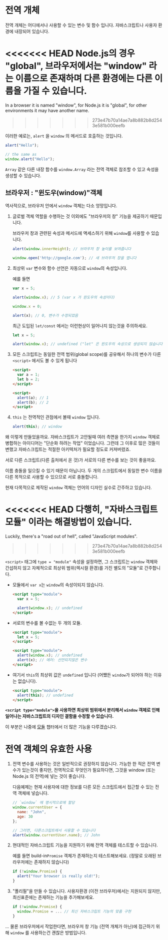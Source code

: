 
# 전역 개체

전역 개체는 어디에서나 사용할 수 있는 변수 및 함수 입니다. 자바스크립트나 사용자 환경에 내장되어 있습니다.

<<<<<<< HEAD
Node.js의 경우 "global", 브라우저에서는 "window" 라는 이름으로 존재하며 다른 환경에는 다른 이름을 가질 수 있습니다.
=======
In a browser it is named "window", for Node.js it is "global", for other environments it may have another name.
>>>>>>> 273e47b70a14ae7a8b882b8d2543e581b000eefb

이러한 예로는, `alert` 을 `window` 의 메서드로 호출하는 것입니다.

```js run
alert("Hello");

// the same as
window.alert("Hello");
```

`Array` 같은 다른 내장 함수를 `window.Array` 라는 전역 객체로 참조할 수 있고 속성을 생성할 수 있습니다.

## 브라우저 : "윈도우(window)"객체

역사적으로, 브라우저 안에서 `window` 객체는 다소 엉망입니다.

1. 글로벌 객체 역할을 수행하는 것 이외에도 "브라우저의 창" 기능을 제공하기 때문입니다.

     브라우저 창과 관련된 속성과 메서드에 액세스하기 위해 `window`를 사용할 수 있습니다.

    ```js run
    alert(window.innerHeight); // 브라우저 창 높이를 보여줍니다

    window.open('http://google.com'); // 새 브라우저 창을 엽니다
    ```

2. 최상위 `var` 변수와 함수 선언은 자동으로 `window`의 속성입니다.

    예를 들면
    ```js untrusted run no-strict refresh
    var x = 5;

    alert(window.x); // 5 (var x 가 윈도우의 속성이다)

    window.x = 0;

    alert(x); // 0, 변수가 수정되었음
    ```

    최근 도입된 `let/const` 에서는 이런현상이 일어나지 않는것을 주의하세요.

    ```js untrusted run no-strict refresh
    let x = 5;

    alert(window.x); // undefined ("let" 은 윈도우의 속성으로 생성되지 않습니다)
    ```

3. 모든 스크립트는 동일한 전역 범위(global scope)를 공유해서 하나의 변수가 다른 `<script>` 에서도 볼 수 있게 됩니다 

    ```html run
    <script>
      var a = 1;
      let b = 2;
    </script>

    <script>
      alert(a); // 1
      alert(b); // 2
    </script>
    ```

4. `this` 는 전역적인 관점에서 볼때 `window` 입니다.

    ```js untrusted run no-strict refresh
    alert(this); // window
    ```

왜 이렇게 만들었을까요. 자바스크립트가 고안될때 여러 측면을 한가지 `window` 객체로 병합하는 아이디어는 "단순화 하려는 작업" 이었습니다. 그런데 그 이후로 많은 것들이 변했고 자바스크립트는 적절한 아키텍처가 필요할 정도로 커져버렸죠.

서로 다른 스크립트(다른 출처에서 온 것)가 서로의 다른 변수를 보는 것이 좋을까요.

이름 충돌을 일으킬 수 있기 때문이 아닙니다. 두 개의 스크립트에서 동일한 변수 이름을 다른 목적으로 사용할 수 있으므로 서로 충돌합니다.

현재 다목적으로 제작된 `window` 객체는 언어의 디자인 실수로 간주하고 있습니다.

<<<<<<< HEAD
다행히, "자바스크립트 모듈" 이라는 해결방법이 있습니다.
=======
Luckily, there's a "road out of hell", called "JavaScript modules".
>>>>>>> 273e47b70a14ae7a8b882b8d2543e581b000eefb

`<script>` 태그에 `type = "module"` 속성을 설정하면, 그 스크립트는 `window` 객체와 간섭하지 않고 자체적으로 최상위 범위(렉시컬 환경)를 가진 별도의 "모듈"로 간주합니다.

- 모듈에서 `var x`는 `window`의 속성이되지 않습니다.

    ```html run
    <script type="module">
      var x = 5;

      alert(window.x); // undefined
    </script>
    ```

- 서로의 변수를 볼 수없는 두 개의 모듈.

    ```html run
    <script type="module">
      let x = 5;
    </script>

    <script type="module">
      alert(window.x); // undefined
      alert(x); // 에러: 선언되지않은 변수
    </script>
    ```

- 여기서 `this`의 최상위 값은 `undefined` 입니다 (어쨌든 `window`가 되어야 하는 이유는 없습니다).

    ```html run
    <script type="module">
      alert(this); // undefined
    </script>
    ```

**`<script type="module">`을 사용하면 최상위 범위에서 분리해서 `window` 객체로 인해 일어나는 자바스크립트의 디자인 결함을 수정할 수 있습니다.**

이 부분은 나중에 [모듈](info:modules) 챕터에서 더 많은 기능을 다루겠습니다.

# 전역 객체의 유효한 사용

1. 전역 변수를 사용하는 것은 일반적으로 권장하지 않습니다. 가능한 한 적은 전역 변수가 있는것이 좋지만, 전역적으로 무엇인가 필요하다면, 그것을 window (또는 Node.js 의 전역)에 넣는 것이 좋습니다.

     다음예제는 현재 사용자에 대한 정보를 다른 모든 스크립트에서 접근할 수 있는 전역 객체에 넣습니다.

    ```js run
    // `window` 에 명시적으로에 할당
    window.currentUser = {
      name: "John",
      age: 30
    };

    // 그러면, 다른스크립트에서 사용할 수 있습니다
    alert(window.currentUser.name); // John
    ```

2. 현대적인 자바스크립트 기능을 지원하기 위해 전역 객체를 테스트할 수 있습니다.

     예를 들면 build-in`Promise` 객체가 존재하는지 테스트해보세요. (정말로 오래된 브라우저에는 존재하지 않습니다)
    ```js run
    if (!window.Promise) {
      alert("Your browser is really old!");
    }
    ```

3. "폴리필"을 만들 수 있습니다. 사용자환경 (이전 브라우저)에서는 지원되지 않지만, 최신표준에는 존재하는 기능을 추가해보세요.

    ```js run
    if (!window.Promise) {
      window.Promise = ... // 최신 자바스크립트 기능의 맞춤 구현
    }
    ```

... 물론 브라우저에서 작업한다면, 브라우저 창 기능 (전역 개체가 아닌)에 접근하기 위해 `window` 를 사용하는건 괜찮은 방법입니다.
